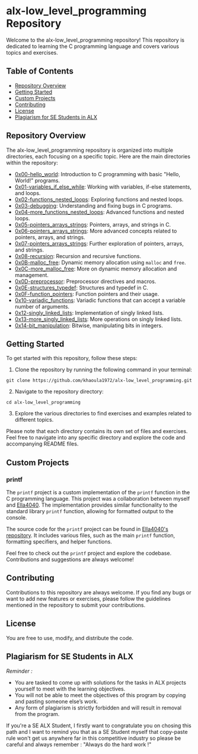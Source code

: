 # alx-low_level_programming Repository

Welcome to the alx-low_level_programming repository! This repository is dedicated to learning the C programming language and covers various topics and exercises.

## Table of Contents

- [Repository Overview](#repository-overview)
- [Getting Started](#getting-started)
- [Custom Projects](#custom-projects)
- [Contributing](#contributing)
- [License](#license)
- [Plagiarism for SE Students in ALX](#plagiarism-for-se-students-in-alx)

## Repository Overview

The alx-low_level_programming repository is organized into multiple directories, each focusing on a specific topic. Here are the main directories within the repository:

- [0x00-hello_world](./0x00-hello_world): Introduction to C programming with basic "Hello, World!" programs.
- [0x01-variables_if_else_while](./0x01-variables_if_else_while): Working with variables, if-else statements, and loops.
- [0x02-functions_nested_loops](./0x02-functions_nested_loops): Exploring functions and nested loops.
- [0x03-debugging](./0x03-debugging): Understanding and fixing bugs in C programs.
- [0x04-more_functions_nested_loops](./0x04-more_functions_nested_loops): Advanced functions and nested loops.
- [0x05-pointers_arrays_strings](./0x05-pointers_arrays_strings): Pointers, arrays, and strings in C.
- [0x06-pointers_arrays_strings](./0x06-pointers_arrays_strings): More advanced concepts related to pointers, arrays, and strings.
- [0x07-pointers_arrays_strings](./0x07-pointers_arrays_strings): Further exploration of pointers, arrays, and strings.
- [0x08-recursion](./0x08-recursion): Recursion and recursive functions.
- [0x0B-malloc_free](./0x0B-malloc_free): Dynamic memory allocation using `malloc` and `free`.
- [0x0C-more_malloc_free](./0x0C-more_malloc_free): More on dynamic memory allocation and management.
- [0x0D-preprocessor](./0x0D-preprocessor): Preprocessor directives and macros.
- [0x0E-structures_typedef](./0x0E-structures_typedef): Structures and typedef in C.
- [0x0F-function_pointers](./0x0F-function_pointers): Function pointers and their usage.
- [0x10-variadic_functions](./0x10-variadic_functions): Variadic functions that can accept a variable number of arguments.
- [0x12-singly_linked_lists](./0x12-singly_linked_lists): Implementation of singly linked lists.
- [0x13-more_singly_linked_lists](./0x13-more_singly_linked_lists): More operations on singly linked lists.
- [0x14-bit_manipulation](./0x14-bit_manipulation): Bitwise, manipulating bits in integers.

## Getting Started

To get started with this repository, follow these steps:

1. Clone the repository by running the following command in your terminal:
```
git clone https://github.com/khaoula1972/alx-low_level_programming.git
```
2. Navigate to the repository directory:
```
cd alx-low_level_programming
```

3. Explore the various directories to find exercises and examples related to different topics.

Please note that each directory contains its own set of files and exercises. Feel free to navigate into any specific directory and explore the code and accompanying README files.

## Custom Projects

### printf

The `printf` project is a custom implementation of the `printf` function in the C programming language. This project was a collaboration between myself and [Ella4040](https://github.com/Ella4040). The implementation provides similar functionality to the standard library `printf` function, allowing for formatted output to the console.

The source code for the `printf` project can be found in [Ella4040's repository](https://github.com/Ella4040/printf). It includes various files, such as the main `printf` function, formatting specifiers, and helper functions.

Feel free to check out the `printf` project and explore the codebase. Contributions and suggestions are always welcome!

## Contributing

Contributions to this repository are always welcome. If you find any bugs or want to add new features or exercises, please follow the guidelines mentioned in the repository to submit your contributions.

## License

You are free to use, modify, and distribute the code.

## Plagiarism for SE Students in ALX

_Reminder :_ 
- You are tasked to come up with solutions for the tasks in ALX projects yourself to meet with the learning objectives.
- You will not be able to meet the objectives of this program by copying and pasting someone else’s work.
- Any form of plagiarism is strictly forbidden and will result in removal from the program.

If you're a SE ALX Student, I firstly want to congratulate you on chosing this path and I want to remind you that as a SE Student myself that copy-paste rule won't get us anywhere far in this competitive industry so please be careful and always remember : "Always do the hard work !"
